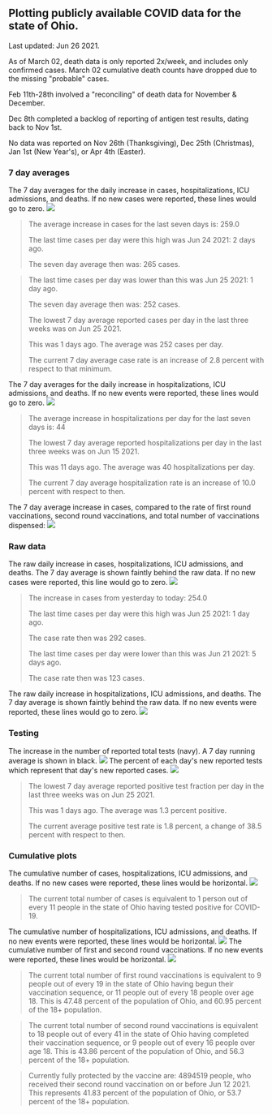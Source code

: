 ## Plotting publicly available COVID data for the state of Ohio. 

Last updated: Jun 26 2021. 

As of March 02, death data is only reported 2x/week, and includes only confirmed cases. March 02 cumulative death counts have dropped due to the missing "probable" cases.

Feb 11th-28th involved a "reconciling" of death data for November & December.

Dec 8th completed a backlog of reporting of antigen test results, dating back to Nov 1st.

No data was reported on Nov 26th (Thanksgiving), Dec 25th (Christmas), Jan 1st (New Year's), or Apr 4th (Easter).
### 7 day averages
The 7 day averages for the daily increase in cases, hospitalizations, ICU admissions, and deaths. If no new cases were reported, these lines would go to zero.
![](7dayaverage_cases.png)

>The average increase in cases for the last seven days is: 259.0
>
>The last time cases per day were this high was Jun 24 2021: 2 days ago.
>
>The seven day average then was: 265 cases.

>
>The last time cases per day was lower than this was Jun 25 2021: 1 day ago.
>
>The seven day average then was: 252 cases.
>
>The lowest 7 day average reported cases per day in the last three weeks was on Jun 25 2021.
>
>This was 1 days ago. The average was 252 cases per day.
>
>The current 7 day average case rate is an increase of 2.8 percent with respect to that minimum.

The 7 day averages for the daily increase in hospitalizations, ICU admissions, and deaths. If no new events were reported, these lines would go to zero.
![](7dayaverage_hospital.png)

>The average increase in hospitalizations per day for the last seven days is: 44
>
>The lowest 7 day average reported hospitalizations per day in the last three weeks was on Jun 15 2021.
>
>This was 11 days ago. The average was 40 hospitalizations per day.
>
>The current 7 day average hospitalization rate is an increase of 10.0 percent with respect to then.

The 7 day average increase in cases, compared to the rate of first round vaccinations, second round vaccinations, and total number of vaccinations dispensed:
![](DailyVaccinationsCases.png)

### Raw data
The raw daily increase in cases, hospitalizations, ICU admissions, and deaths. The 7 day average is shown faintly behind the raw data. If no new cases were reported, this line would go to zero.
![](DailyCases.png)

>The increase in cases from yesterday to today: 254.0 
>
>The last time cases per day were this high was Jun 25 2021: 1 day ago. 
>
>The case rate then was 292 cases.
>
>The last time cases per day were lower than this was Jun 21 2021: 5 days ago. 
>
>The case rate then was 123 cases.

The raw daily increase in hospitalizations, ICU admissions, and deaths. The 7 day average is shown faintly behind the raw data. If no new events were reported, these lines would go to zero.
![](DailyHospitalizations.png)

### Testing

The increase in the number of reported total tests (navy). A 7 day running average is shown in black.
![](DailyTests.png)
The percent of each day's new reported tests which represent that day's new reported cases.
![](percentpositive_tests.png)

>The lowest 7 day average reported positive test fraction per day in the last three weeks was on Jun 25 2021.
>
>This was 1 days ago. The average was 1.3 percent positive. 
>
>The current average positive test rate is 1.8 percent, a change of 38.5 percent with respect to then. 

### Cumulative plots
The cumulative number of cases, hospitalizations, ICU admissions, and deaths. If no new cases were reported, these lines would be horizontal.
![](Cases.png)

>The current total number of cases is equivalent to 1 person out of every 11 people in the state of Ohio having tested positive for COVID-19.

The cumulative number of hospitalizations, ICU admissions, and deaths. If no new events were reported, these lines would be horizontal.
![](Hospitalizations.png)
The cumulative number of first and second round vaccinations. If no new events were reported, these lines would be horizontal.
![](Vaccinations.png)

>The current total number of first round vaccinations is equivalent to 9 people out of every 19 in the state of Ohio having begun their vaccination sequence, or 11 people out of every 18 people over age 18.
 >This is 47.48 percent of the population of Ohio, and 60.95 percent of the 18+ population.

>The current total number of second round vaccinations is equivalent to 18 people out of every 41 in the state of Ohio having completed their vaccination sequence, or 9 people out of every 16 people over age 18. 
>This is 43.86 percent of the population of Ohio, and 56.3 percent of the 18+ population.

>Currently fully protected by the vaccine are: 4894519 people, who received their second round vaccination on or before Jun 12 2021.
>This represents 41.83 percent of the population of Ohio, or 53.7 percent of the 18+ population.

